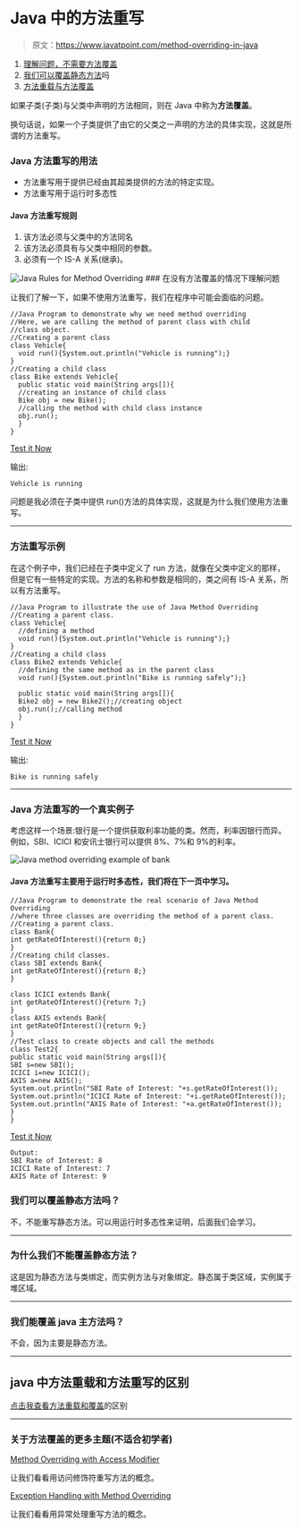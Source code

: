 # Java 中的方法重写

> 原文：<https://www.javatpoint.com/method-overriding-in-java>

1.  [理解问题，不需要方法覆盖](#moverproblem)
2.  [我们可以覆盖静态方法](#movercanstatic)吗
3.  [方法重载与方法覆盖](#moverdiff)

如果子类(子类)与父类中声明的方法相同，则在 Java 中称为**方法覆盖**。

换句话说，如果一个子类提供了由它的父类之一声明的方法的具体实现，这就是所谓的方法重写。

### Java 方法重写的用法

*   方法重写用于提供已经由其超类提供的方法的特定实现。
*   方法重写用于运行时多态性

#### Java 方法重写规则

1.  该方法必须与父类中的方法同名
2.  该方法必须具有与父类中相同的参数。
3.  必须有一个 IS-A 关系(继承)。

![Java Rules for Method Overriding](../img/6a86c467177fbbd65485e9f4ef093884.png) ### 在没有方法覆盖的情况下理解问题

让我们了解一下，如果不使用方法重写，我们在程序中可能会面临的问题。

```
//Java Program to demonstrate why we need method overriding
//Here, we are calling the method of parent class with child
//class object.
//Creating a parent class
class Vehicle{
  void run(){System.out.println("Vehicle is running");}
}
//Creating a child class
class Bike extends Vehicle{
  public static void main(String args[]){
  //creating an instance of child class
  Bike obj = new Bike();
  //calling the method with child class instance
  obj.run();
  }
}

```

[Test it Now](https://www.javatpoint.com/opr/test.jsp?filename=Bike)

输出:

```
Vehicle is running

```

问题是我必须在子类中提供 run()方法的具体实现，这就是为什么我们使用方法重写。

* * *

 ### 方法重写示例

在这个例子中，我们已经在子类中定义了 run 方法，就像在父类中定义的那样，但是它有一些特定的实现。方法的名称和参数是相同的，类之间有 IS-A 关系，所以有方法重写。

```
//Java Program to illustrate the use of Java Method Overriding
//Creating a parent class.
class Vehicle{
  //defining a method
  void run(){System.out.println("Vehicle is running");}
}
//Creating a child class
class Bike2 extends Vehicle{
  //defining the same method as in the parent class
  void run(){System.out.println("Bike is running safely");}

  public static void main(String args[]){
  Bike2 obj = new Bike2();//creating object
  obj.run();//calling method
  }
}

```

[Test it Now](https://www.javatpoint.com/opr/test.jsp?filename=Bike2)

输出:

```
Bike is running safely

```

* * *

### Java 方法重写的一个真实例子

考虑这样一个场景:银行是一个提供获取利率功能的类。然而，利率因银行而异。例如，SBI、ICICI 和安讯士银行可以提供 8%、7%和 9%的利率。

![Java method overriding example of bank](../img/351a92ca866431a8842dca6e5ae70c62.png)

#### Java 方法重写主要用于运行时多态性，我们将在下一页中学习。

```
//Java Program to demonstrate the real scenario of Java Method Overriding
//where three classes are overriding the method of a parent class.
//Creating a parent class.
class Bank{
int getRateOfInterest(){return 0;}
}
//Creating child classes.
class SBI extends Bank{
int getRateOfInterest(){return 8;}
}

class ICICI extends Bank{
int getRateOfInterest(){return 7;}
}
class AXIS extends Bank{
int getRateOfInterest(){return 9;}
}
//Test class to create objects and call the methods
class Test2{
public static void main(String args[]){
SBI s=new SBI();
ICICI i=new ICICI();
AXIS a=new AXIS();
System.out.println("SBI Rate of Interest: "+s.getRateOfInterest());
System.out.println("ICICI Rate of Interest: "+i.getRateOfInterest());
System.out.println("AXIS Rate of Interest: "+a.getRateOfInterest());
}
}

```

[Test it Now](https://www.javatpoint.com/opr/test.jsp?filename=Test2)

```
Output:
SBI Rate of Interest: 8
ICICI Rate of Interest: 7
AXIS Rate of Interest: 9

```

 ### 我们可以覆盖静态方法吗？

不，不能重写静态方法。可以用运行时多态性来证明，后面我们会学习。

* * *

### 为什么我们不能覆盖静态方法？

这是因为静态方法与类绑定，而实例方法与对象绑定。静态属于类区域，实例属于堆区域。

* * *

### 我们能覆盖 java 主方法吗？

不会，因为主要是静态方法。

* * *

 ## java 中方法重载和方法重写的区别

[点击我查看方法重载和覆盖](method-overloading-vs-method-overriding-in-java)的区别

* * *

### 关于方法覆盖的更多主题(不适合初学者)

[Method Overriding with Access Modifier](access-modifiers#accessoverriding)

让我们看看用访问修饰符重写方法的概念。

[Exception Handling with Method Overriding](exception-handling-with-method-overriding)

让我们看看用异常处理重写方法的概念。